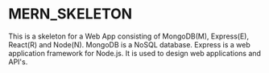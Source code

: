 # MERN_SKELETON

This is a skeleton for a Web App consisting of MongoDB(M), Express(E), React(R) and Node(N).
MongoDB is a NoSQL database.
Express is a web application framework for Node.js. It is used to design web applications and API's.
